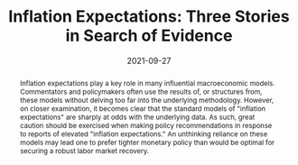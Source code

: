 ---
title: "Inflation Expectations: Three Stories in Search of Evidence"
collection: research
status: 'other'
permalink: /research/mui_2021ea_inflationexpectations
abstract: 'Inflation expectations play a key role in many influential macroeconomic models. Commentators and policymakers often use the results of, or structures from, these models without delving too far into the underlying methodology. However, on closer examination, it becomes clear that the standard models of "inflation expectations" are sharply at odds with the underlying data. As such, great caution should be exercised when making policy recommendations in response to reports of elevated "inflation expectations." An unthinking reliance on these models may lead one to prefer tighter monetary policy than would be optimal for securing a robust labor market recovery.'
date: 2021-09-27
venue: 'Employ America'
paperurl: 'https://www.employamerica.org/researchreports/inflation-expectations/'
---